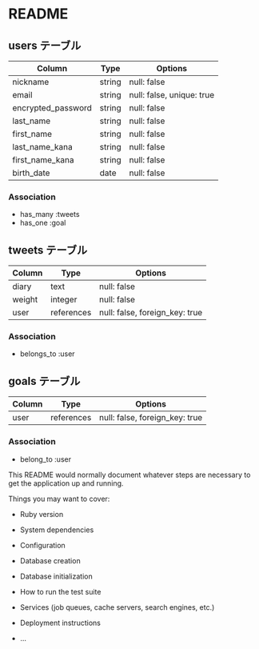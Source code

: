 # README

## users テーブル

| Column             | Type   | Options                   |
| ------------------ | ------ | ------------------------- |
| nickname           | string | null: false               |
| email              | string | null: false, unique: true |
| encrypted_password | string | null: false               |
| last_name          | string | null: false               |
| first_name         | string | null: false               |
| last_name_kana     | string | null: false               |
| first_name_kana    | string | null: false               |
| birth_date         | date   | null: false               |

### Association

- has_many :tweets
- has_one  :goal



## tweets テーブル

| Column       | Type       | Options                        |
| ------------ | ---------- | ------------------------------ |
| diary        | text       | null: false                    |
| weight       | integer    | null: false                    |
| user         | references | null: false, foreign_key: true |

### Association

- belongs_to :user



## goals テーブル

| Column  | Type       | Options                        |
| ------- | ---------- | ------------------------------ |
| user    | references | null: false, foreign_key: true |


### Association

- belong_to :user


This README would normally document whatever steps are necessary to get the
application up and running.

Things you may want to cover:

* Ruby version

* System dependencies

* Configuration

* Database creation

* Database initialization

* How to run the test suite

* Services (job queues, cache servers, search engines, etc.)

* Deployment instructions

* ...
